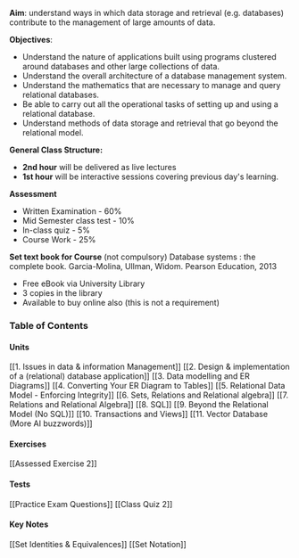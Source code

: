 **Aim**: understand ways in which data storage and retrieval (e.g. databases) contribute to the management of large amounts of data.

**Objectives**: 
- Understand the nature of applications built using programs clustered around databases and other large collections of data.
- Understand the overall architecture of a database management system.
- Understand the mathematics that are necessary to manage and query relational databases. 
- Be able to carry out all the operational tasks of setting up and using a relational database.
- Understand methods of data storage and retrieval that go beyond the relational model.

**General Class Structure:**
- **2nd hour** will be delivered as live lectures
- **1st hour** will be interactive sessions covering previous day's learning.

**Assessment**
- Written Examination - 60%
- Mid Semester class test - 10%
- In-class quiz - 5%
- Course Work - 25%

**Set text book for Course** (not compulsory)
Database systems : the complete book. 
Garcia-Molina, Ullman, Widom. Pearson Education, 2013
- Free eBook via University Library 
- 3 copies in the library
- Available to buy online also (this is not a requirement)

### Table of Contents

#### Units
[[1. Issues in data & information Management]]
[[2. Design & implementation of a (relational) database application]]
[[3. Data modelling and ER Diagrams]]
[[4. Converting Your ER Diagram to Tables]]
[[5. Relational Data Model -  Enforcing Integrity]]
[[6. Sets, Relations and Relational algebra]]
[[7. Relations and Relational Algebra]]
[[8. SQL]]
[[9. Beyond the Relational Model (No SQL)]]
[[10. Transactions and Views]]
[[11. Vector Database (More AI buzzwords)]]
#### Exercises
[[Assessed Exercise 2]]
#### Tests
[[Practice Exam Questions]]
[[Class Quiz 2]]
#### Key Notes
[[Set Identities & Equivalences]]
[[Set Notation]]
